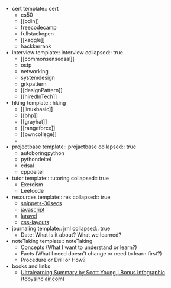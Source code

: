 - cert
  template:: cert
	- cs50
	- [[odin]]
	- freecodecamp
	- fullstackopen
	- [[kaggle]]
	- hackkerrank
- interview
  template:: interview
  collapsed:: true
	- [[commonsensedsal]]
	- ostp
	- networking
	- systemdesign
	- grkpattern
	- [[designPattern]]
	- [[hiredInTech]]
- hking
  template:: hking
	- [[linuxbasic]]
	- [[bhp]]
	- [[grayhat]]
	- [[rangeforce]]
	- [[pwncollege]]
	-
- projectbase
  template:: projactbase
  collapsed:: true
	- autoboringpython
	- pythondeitel
	- cdsal
	- cppdeitel
- tutor
  template:: tutoring
  collapsed:: true
	- Exercism
	- Leetcode
- resources
  template:: res
  collapsed:: true
	- [snippets-30secs](https://www.30secondsofcode.org/)
	- [javascript](https://1loc.dev/)
	- [laravel](https://shortcode.dev/)
	- [css-layouts](https://csslayout.io/)
- journaling
  template:: jrnl
  collapsed:: true
	- Date:
	  What is it about?
	  What we learned?
- noteTaking
  template:: noteTaking
	- Concepts (What I want to understand or learn?)
	- Facts (What I need doesn't change or need to learn first?)
	- Procedure or Drill or How?
- books and links
	- [Ultralearning Summary by Scott Young | Bonus Infographic (tobysinclair.com)](https://www.tobysinclair.com/post/book-summary-ultralearning-by-scott-young)